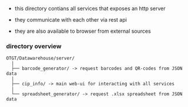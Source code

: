 * this directory contians all services that exposes an http server

* they communicate with each other via rest api

* they are also available to browser from external sources

### directory overview

```
OTGT/Datawarehouse/server/
  |
  ├── barcode_generator/ -> request barcodes and QR-codes from JSON data
  |
  ├── cip_info/ -> main web-ui for interacting with all services
  |
  └── spreadsheet_generator/ -> request .xlsx spreadsheet from JSON data
```
